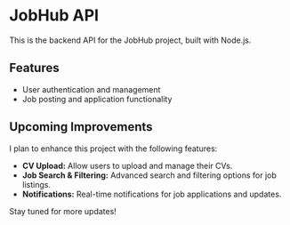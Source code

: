 # JobHub API

This is the backend API for the JobHub project, built with Node.js.

## Features

- User authentication and management
- Job posting and application functionality

## Upcoming Improvements

I plan to enhance this project with the following features:

- **CV Upload:** Allow users to upload and manage their CVs.
- **Job Search & Filtering:** Advanced search and filtering options for job listings.
- **Notifications:** Real-time notifications for job applications and updates.

Stay tuned for more updates!
